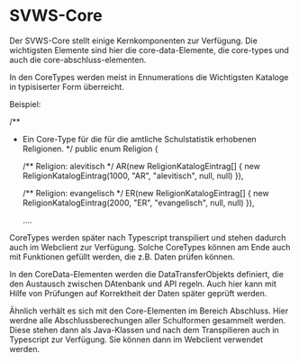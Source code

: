 # **SVWS-Core**

Der SVWS-Core stellt einige Kernkomponenten zur Verfügung. Die wichtigsten Elemente sind hier die core-data-Elemente, die core-types und auch die core-abschluss-elementen.

In den CoreTypes werden meist in Ennumerations die Wichtigsten Kataloge in typisiserter Form überreicht.

Beispiel:

/**
 * Ein Core-Type für die für die amtliche Schulstatistik erhobenen Religionen.
 */
public enum Religion {

	/** Religion: alevitisch */
	AR(new ReligionKatalogEintrag[] {
		new ReligionKatalogEintrag(1000, "AR", "alevitisch", null, null)
	}),

	/** Religion: evangelisch */
	ER(new ReligionKatalogEintrag[] {
		new ReligionKatalogEintrag(2000, "ER", "evangelisch", null, null)
	}),
	
	....
	
CoreTypes werden später nach Typescript transpiliert und stehen dadurch auch im Webclient zur Verfügung.
Solche CoreTypes können am Ende auch mit Funktionen gefüllt werden, die z.B. Daten prüfen können.

In den CoreData-Elementen werden die DataTransferObjekts definiert, die den Austausch zwischen DAtenbank und API regeln.
Auch hier kann mit Hilfe von Prüfungen auf Korrektheit der Daten später geprüft werden.


Ähnlich verhält es sich mit den Core-Elementen im Bereich Abschluss.
Hier werdne alle Abschlussberechungen aller Schulformen gesammelt werden.
Diese stehen dann als Java-Klassen und nach dem Transpilieren auch in Typescript zur Verfügung.
Sie können dann im Webclient verwendet werden.
	
